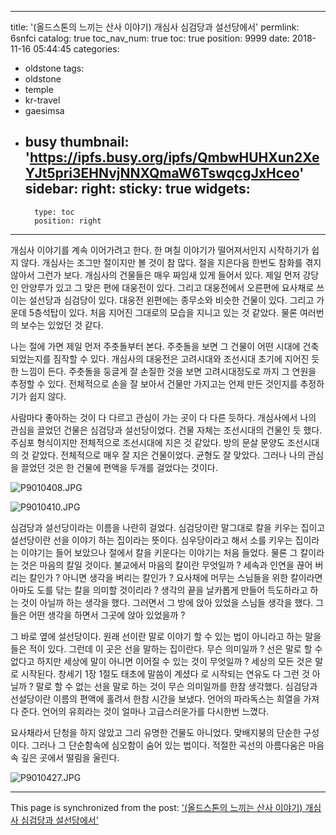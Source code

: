 
---
title: '(올드스톤의 느끼는 산사 이야기) 개심사 심검당과 설선당에서'
permlink: 6snfci
catalog: true
toc_nav_num: true
toc: true
position: 9999
date: 2018-11-16 05:44:45
categories:
- oldstone
tags:
- oldstone
- temple
- kr-travel
- gaesimsa
- busy
thumbnail: 'https://ipfs.busy.org/ipfs/QmbwHUHXun2XeYJt5pri3EHNvjNNXQmaW6TswqcgJxHceo'
sidebar:
    right:
        sticky: true
widgets:
    -
        type: toc
        position: right
---



개심사 이야기를 계속 이어가려고 한다. 한 며칠 이야기가 떨어져서인지 시작하기가 쉽지 않다. 개심사는 조그만 절이지만 볼 것이 참 많다. 절을 지은다음 한번도 참화를 겪지 않아서 그런가 보다. 개심사의 건물들은 매우 짜임새 있게 들어서 있다. 제일 먼저 강당인 안양루가 있고 그 맞은 편에 대웅전이 있다. 그리고 대웅전에서 오른편에 요사채로 쓰이는 설선당과 심검당이 있다. 대웅전 왼편에는 종무소와 비슷한 건물이 있다. 그리고 가운데 5층석탑이 있다. 처음 지어진 그대로의 모습을 지니고 있는 것 같았다. 물론 여러번의 보수는 있었던 것 같다. 

나는 절에 가면 제일 먼저 주춧돌부터 본다. 주춧돌을 보면 그 건물이 어떤 시대에 건축되었는지를 짐작할 수 있다. 개심사의 대웅전은 고려시대와 조선시대 초기에 지어진 듯한 느낌이 든다. 주춧돌을 둥글게 잘 손질한 것을 보면 고려시대정도로 까지 그 연원을 추정할 수 있다. 전체적으로 손을 잘 보아서 건물만 가지고는 언제 만든 것인지를 추정하기가 쉽지 않다. 

사람마다 좋아하는 것이 다 다르고 관심이 가는 곳이 다 다른 듯하다. 개심사에서 나의 관심을 끌었던 건물은 심검당과 설선당이었다. 건물 자체는 조선시대의 건물인 듯 했다. 주심포 형식이지만 전체적으로 조선시대에 지은 것 같았다. 방의 문살 문양도 조선시대의 것 같았다. 전체적으로 매우 잘 지은 건물이었다. 균형도 잘 맞았다. 그러나 나의 관심을 끌었던 것은 한 건물에 편액을 두개를 걸었다는 것이다. 

![P9010408.JPG](https://ipfs.busy.org/ipfs/QmbwHUHXun2XeYJt5pri3EHNvjNNXQmaW6TswqcgJxHceo)

![P9010410.JPG](https://ipfs.busy.org/ipfs/QmdpZW2gVQqAkWfxX3fiau5cpL8GwNhjuXwh42GHJiTu98)

심검당과 설선당이라는 이름을 나란히 걸었다. 심검당이란 말그대로 칼을 키우는 집이고 설선당이란 선을 이야기 하는 집이라는 뜻이다. 심우당이라고 해서 소를 키우는 집이라는 이야기는 들어 보았으나 절에서 칼을 키운다는 이야기는 처음 들었다. 물론 그 칼이라는 것은 마음의 칼일 것이다. 불교에서 마음의 칼이란 무엇일까 ? 세속과 인연을 끊어 버리는 칼인가 ? 아니면 생각을 벼리는 칼인가 ? 요사채에 머무는 스님들을 위한 칼이라면 아마도 도를 닦는 칼을 의미할 것이리라 ? 생각의 끝을 날카롭게 만들어 득도하라고 하는 것이 아닐까 하는 생각을 했다. 그러면서 그 방에 앉아 있었을 스님들 생각을 했다. 그들은 어떤 생각을 하면서 그곳에 앉아 있었을까 ? 

그 바로 옆에 설선당이다. 원래 선이란 말로 이야기 할 수 있는 법이 아니라고 하는 말을 들은 적이 있다. 그런데 이 곳은 선을 말하는 집이란다. 무슨 의미일까 ? 선은 말로 할 수 없다고 하지만 세상에 말이 아니면 이어질 수 있는 것이 무엇일까 ? 세상의 모든 것은 말로 시작된다. 창세기 1장 1절도 태초에 말씀이 계셨다 로 시작되는 연유도 다 그런 것 아닐까 ? 말로 할 수 없는 선을 말로 하는 것이 무슨 의미일까를 한참 생각했다. 심검당과 선설당이란 이름의 편액에 홀려서 한참 시간을 보냈다. 언어의 파라독스는 희열을 가져다 준다. 언어의 유희라는 것이 얼마나 고급스러운가를 다시한번 느꼈다.  

요사채라서 단청을 하지 않았고 그리 유명한 건물도 아니었다. 맞배지붕의 단순한 구성이다. 그러나 그 단순함속에 심오함이 숨어 있는 법이다. 적절한 곡선의 아름다움은 마음속 깊은 곳에서 떨림을 울린다. 

![P9010427.JPG](https://ipfs.busy.org/ipfs/QmVxoyZLxkKncB6smMM4U81VveDPj3aFRzZn2VBXxdr6BZ)





- - -

This page is synchronized from the post: ['(올드스톤의 느끼는 산사 이야기) 개심사 심검당과 설선당에서'](https://steemit.com/@oldstone/6snfci)

